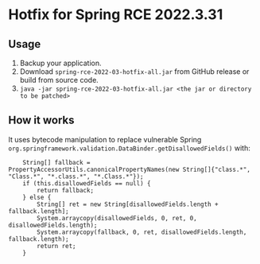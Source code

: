 # Hotfix for Spring RCE 2022.3.31

## Usage

1. Backup your application.
2. Download `spring-rce-2022-03-hotfix-all.jar` from GitHub release or build from source code.
3. `java -jar spring-rce-2022-03-hotfix-all.jar <the jar or directory to be patched>`

## How it works

It uses bytecode manipulation to replace vulnerable Spring `org.springframework.validation.DataBinder.getDisallowedFields()` with:

```
    String[] fallback = PropertyAccessorUtils.canonicalPropertyNames(new String[]{"class.*", "Class.*", "*.class.*", "*.Class.*"});
    if (this.disallowedFields == null) {
        return fallback;
    } else {
        String[] ret = new String[disallowedFields.length + fallback.length];
        System.arraycopy(disallowedFields, 0, ret, 0, disallowedFields.length);
        System.arraycopy(fallback, 0, ret, disallowedFields.length, fallback.length);
        return ret;
    }
```
